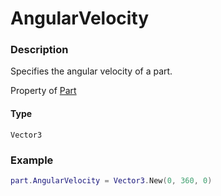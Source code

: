 # AngularVelocity
### Description
Specifies the angular velocity of a part.

Property of [Part](/classes/Part/)

#### Type
`Vector3`

### Example
```lua
part.AngularVelocity = Vector3.New(0, 360, 0)
```